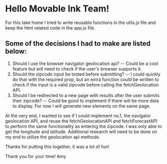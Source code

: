 # Hello Movable Ink Team!

For this take home I tried to write reusable functions in the utils.js file and keep the html related code in the app.js file.

## Some of the decisions I had to make are listed below:
1. Should I use the browser navigator geolocation api? -- Could be a cool feature but will need to check if the user's browser supports it.
2. Should the zipcode input be tested before submitting? -- I could quickly do that with the required prop, but an extra function could be written to check if the input is a valid zipcode before calling the fetchGeolocation API.
3. Should I be redirected to a new page with results after the user submits their zipcode? -- Could be good to implement if there will be more data to display. For now I will generate new elements on the same page.

At the very end, I wanted to see if I could implement no.1, the navigator geolocation API, and reuse the fetchGeolocationAPI and fetchForecastAPI to perform the same functionality as entering the zipcode. I was only able to get the longitude and latitude. Additional research will need to be done on my end to utilize the geolocation api methods.

Thanks for putting this together, it was a lot of fun!

Thank you for your time!
Amy 

